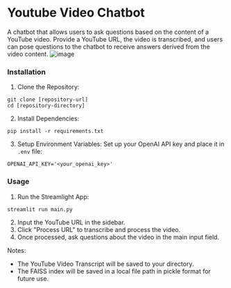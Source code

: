 # Youtube Video Chatbot 

A chatbot that allows users to ask questions based on the content of a YouTube video.
Provide a YouTube URL, the video is transcribed, and users can pose questions to the chatbot to receive answers derived from the video content.
![image](https://github.com/jeffreykktu/youtube-video-chatbot/assets/42402011/38af4ba3-1f4b-44ff-a9f4-a03fe68eec0f)


### Installation
1. Clone the Repository:
```
git clone [repository-url]
cd [repository-directory]
```
2. Install Dependencies:
```
pip install -r requirements.txt
```
3. Setup Environment Variables:
Set up your OpenAI API key and place it in `.env` file:
```
OPENAI_API_KEY='<your_openai_key>'
```

### Usage
1. Run the Streamlight App:
```
streamlit run main.py
```
2. Input the YouTube URL in the sidebar.
3. Click "Process URL" to transcribe and process the video.
4. Once processed, ask questions about the video in the main input field.

Notes: 
- The YouTube Video Transcript will be saved to your directory.
- The FAISS index will be saved in a local file path in pickle format for future use.
